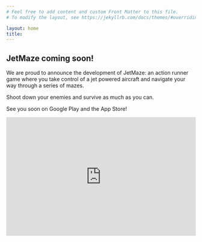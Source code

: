 ```yaml
---
# Feel free to add content and custom Front Matter to this file.
# To modify the layout, see https://jekyllrb.com/docs/themes/#overriding-theme-defaults

layout: home
title: 
---
```


## JetMaze coming soon!

We are proud to announce the development of JetMaze: an action runner game where you take control of a jet powered aircraft and navigate your way through a series of mazes.

Shoot down your enemies and survive as much as you can. 

See you soon on Google Play and the App Store!

<iframe width="100%" height="315" src="https://www.youtube.com/embed/IToQdElMSQI?si=mbmFym2aFoJeJJAc" title="YouTube video player" frameborder="0" allow="accelerometer; autoplay; clipboard-write; encrypted-media; gyroscope; picture-in-picture; web-share" allowfullscreen></iframe>